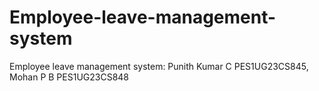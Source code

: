# Employee-leave-management-system
Employee leave management system: Punith Kumar C PES1UG23CS845, Mohan P B PES1UG23CS848
